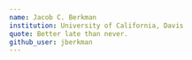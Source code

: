 ```yaml
---
name: Jacob C. Berkman
institution: University of California, Davis
quote: Better late than never.
github_user: jberkman
---
```

